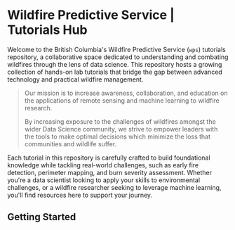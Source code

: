 # Wildfire Predictive Service | Tutorials  Hub


Welcome to the British Columbia's Wildfire Predictive Service (`wps`) tutorials repository, a collaborative space dedicated to understanding and combating wildfires through the lens of data science. This repository hosts a growing collection of hands-on lab tutorials that bridge the gap between advanced technology and practical wildfire management. 

> Our mission is to increase awareness, collaboration, and education on the applications of remote sensing and machine learning to wildfire research. 
>
> By increasing exposure to the challenges of wildfires amongst the wider Data Science community, we strive to empower leaders with the tools to make optimal decisions which minimize the loss that communities and wildlife suffer.

Each tutorial in this repository is carefully crafted to build foundational knowledge while tackling real-world challenges, such as early fire detection, perimeter mapping, and burn severity assessment. Whether you're a data scientist looking to apply your skills to environmental challenges, or a wildfire researcher seeking to leverage machine learning, you'll find resources here to support your journey.

## Getting Started